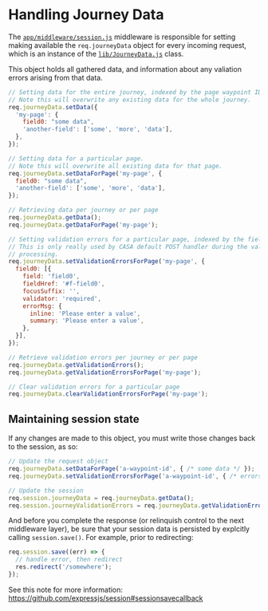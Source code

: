 # Handling Journey Data

The [`app/middleware/session.js`](../../app/middleware/session.js) middleware is responsible for setting making available the `req.journeyData` object for every incoming request, which is an instance of the [`lib/JourneyData.js`](../../lib/JourneyData.js) class.

This object holds all gathered data, and information about any valiation errors arising from that data.

```javascript
// Setting data for the entire journey, indexed by the page waypoint ID.
// Note this will overwrite any existing data for the whole journey.
req.journeyData.setData({
  'my-page': {
    field0: "some data",
    'another-field': ['some', 'more', 'data'],
  },
});
```

```javascript
// Setting data for a particular page.
// Note this will overwrite all existing data for that page.
req.journeyData.setDataForPage('my-page', {
  field0: "some data",
  'another-field': ['some', 'more', 'data'],
});
```

```javascript
// Retrieving data per journey or per page
req.journeyData.getData();
req.journeyData.getDataForPage('my-page');
```

```javascript
// Setting validation errors for a particular page, indexed by the field name.
// This is only really used by CASA default POST handler during the validation
// processing.
req.journeyData.setValidationErrorsForPage('my-page', {
  field0: [{
    field: 'field0',
    fieldHref: '#f-field0',
    focusSuffix: '',
    validator: 'required',
    errorMsg: {
      inline: 'Please enter a value',
      summary: 'Please enter a value',
    },
  }],
});
```

```javascript
// Retrieve validation errors per journey or per page
req.journeyData.getValidationErrors();
req.journeyData.getValidationErrorsForPage('my-page');

// Clear validation errors for a particular page
req.journeyData.clearValidationErrorsForPage('my-page');
```

## Maintaining session state

If any changes are made to this object, you must write those changes back to the session, as so:

```javascript
// Update the request object
req.journeyData.setDataForPage('a-waypoint-id', { /* some data */ });
req.journeyData.setValidationErrorsForPage('a-waypoint-id', { /* errors */});

// Update the session
req.session.journeyData = req.journeyData.getData();
req.session.journeyValidationErrors = req.journeyData.getValidationErrors();
```

And before you complete the response (or relinquish control to the next middleware layer), be sure that your session data is persisted by explcitly calling `session.save()`. For example, prior to redirecting:

```javascript
req.session.save((err) => {
  // handle error, then redirect
  res.redirect('/somewhere');
});
```

See this note for more information: https://github.com/expressjs/session#sessionsavecallback